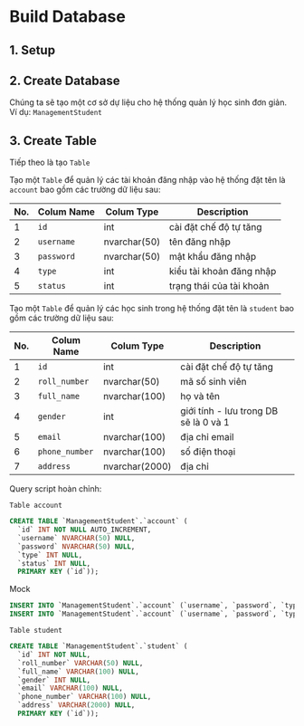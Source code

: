 # Build Database

## 1. Setup


## 2. Create Database

Chúng ta sẽ tạo một cơ sở dự liệu cho hệ thống quản lý học sinh đơn giản. Ví dụ: `ManagementStudent`

## 3. Create Table

Tiếp theo là tạo `Table`

Tạo một `Table` để quản lý các tài khoản đăng nhập vào hệ thống đặt tên là `account` bao gồm các trường dữ liệu sau:

| No. | Colum Name | Colum Type | Description |
| --- | --- | --- | --- |
| 1 | `id` | int | cài đặt chế độ tự tăng |
| 2 | `username` | nvarchar(50) | tên đăng nhập |
| 3 | `password` | nvarchar(50) | mật khẩu đăng nhập |
| 4 | `type` | int | kiểu tài khoản đăng nhập |
| 5 | `status` | int | trạng thái của tài khoản |

Tạo một `Table` để quản lý các học sinh trong hệ thống đặt tên là `student` bao gồm các trường dữ liệu sau:

| No. | Colum Name | Colum Type | Description |
| --- | --- | --- | --- |
| 1 | `id` | int | cài đặt chế độ tự tăng |
| 2 | `roll_number` | nvarchar(50) | mã số sinh viên |
| 3 | `full_name` | nvarchar(100) | họ và tên|
| 4 | `gender` | int | giới tính - lưu trong DB sẽ là 0 và 1 |
| 5 | `email` | nvarchar(100) | địa chỉ email |
| 6 | `phone_number` | nvarchar(100) | số điện thoại |
| 7 | `address` | nvarchar(2000) | địa chỉ |

Query script hoàn chỉnh:

`Table account`

```sql
CREATE TABLE `ManagementStudent`.`account` (
  `id` INT NOT NULL AUTO_INCREMENT,
  `username` NVARCHAR(50) NULL,
  `password` NVARCHAR(50) NULL,
  `type` INT NULL,
  `status` INT NULL,
  PRIMARY KEY (`id`));
```
Mock 
```sql
INSERT INTO `ManagementStudent`.`account` (`username`, `password`, `type`, `status`) VALUES ('admin', '123456', '1', '1');
INSERT INTO `ManagementStudent`.`account` (`username`, `password`, `type`, `status`) VALUES ('staff', '123456', '2', '1');
```

`Table student`
```sql
CREATE TABLE `ManagementStudent`.`student` (
  `id` INT NOT NULL,
  `roll_number` VARCHAR(50) NULL,
  `full_name` VARCHAR(100) NULL,
  `gender` INT NULL,
  `email` VARCHAR(100) NULL,
  `phone_number` VARCHAR(100) NULL,
  `address` VARCHAR(2000) NULL,
  PRIMARY KEY (`id`));
```
